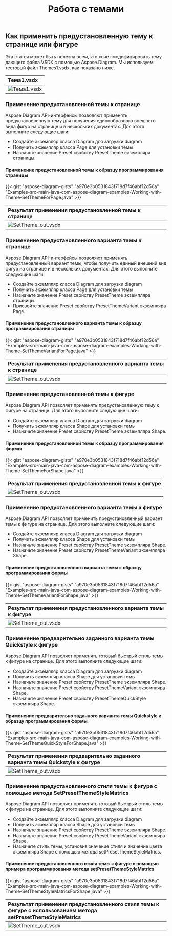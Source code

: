 ﻿---
title: Работа с темами
type: docs
weight: 265
url: /ru/java/working-with-themes/
description: В этом разделе объясняется, как применить предустановленную тему к странице или фигуре с помощью Aspose.Diagram.
---
## **Как применить предустановленную тему к странице или фигуре**
Эта статья может быть полезна всем, кто хочет модифицировать тему дающего файла VSDX с помощью Aspose.Diagram. Мы используем тестовый файл Themes1.vsdx, как показано ниже.

|**Тема1.vsdx**|
|:- |
|![Тема1.vsdx](theme1.png)|

### **Применение предустановленной темы к странице**
Aspose.Diagram API-интерфейсы позволяют применять предустановленную тему для получения единообразного внешнего вида фигур на странице и в нескольких документах. Для этого выполните следующие шаги:

- Создайте экземпляр класса Diagram для загрузки diagram
- Получить экземпляр класса Page для установки темы
- Назначьте значение Preset свойству PresetTheme экземпляра страницы.
#### **Применение предустановленной темы к образцу программирования страницы**
{{< gist "aspose-diagram-gists" "a970e3b0531843f718d7f46abf12d56a" "Examples-src-main-java-com-aspose-diagram-examples-Working-with-Theme-SetThemeForPage.java" >}}

|**Результат применения предустановленной темы к странице**|
|:- |
|![SetTheme_out.vsdx](theme2.png)|

### **Применение предустановленного варианта темы к странице**

Aspose.Diagram API-интерфейсы позволяют применять предустановленный вариант темы, чтобы получить единый внешний вид фигур на странице и в нескольких документах. Для этого выполните следующие шаги:

- Создайте экземпляр класса Diagram для загрузки diagram
- Получить экземпляр класса Page для установки темы
- Назначьте значение Preset свойству PresetTheme экземпляра страницы.
- Присвойте значение Preset свойству PresetThemeVariant экземпляра Page.

#### **Применение предустановленного варианта темы к образцу программирования страницы**

{{< gist "aspose-diagram-gists" "a970e3b0531843f718d7f46abf12d56a" "Examples-src-main-java-com-aspose-diagram-examples-Working-with-Theme-SetThemeVariantForPage.java" >}}

|**Результат применения предустановленного варианта темы к странице**|
|:- |
|![SetTheme_out.vsdx](theme3.png)|

### **Применение предустановленной темы к фигуре**

Aspose.Diagram API позволяет применять предустановленную тему к фигуре на странице. Для этого выполните следующие шаги:

- Создайте экземпляр класса Diagram для загрузки diagram
- Получить экземпляр класса Shape для установки темы
- Назначьте значение Preset свойству PresetTheme экземпляра Shape.

#### **Применение предустановленной темы к образцу программирования формы**

{{< gist "aspose-diagram-gists" "a970e3b0531843f718d7f46abf12d56a" "Examples-src-main-java-com-aspose-diagram-examples-Working-with-Theme-SetThemeForShape.java" >}}

|**Результат применения предустановленной темы к фигуре**|
|:- |
|![SetTheme_out.vsdx](theme4.png)|

### **Применение предустановленного варианта темы к фигуре**

Aspose.Diagram API позволяет применить предустановленный вариант темы к фигуре на странице. Для этого выполните следующие шаги:

- Создайте экземпляр класса Diagram для загрузки diagram
- Получить экземпляр класса Shape для установки темы
- Назначьте значение Preset свойству PresetTheme экземпляра Shape.
- Назначьте значение Preset свойству PresetThemeVariant экземпляра Shape.

#### **Применение предустановленного варианта темы к образцу программирования формы**

{{< gist "aspose-diagram-gists" "a970e3b0531843f718d7f46abf12d56a" "Examples-src-main-java-com-aspose-diagram-examples-Working-with-Theme-SetThemeVariantForShape.java" >}}

|**Результат применения предустановленного варианта темы к фигуре**|
|:- |
|![SetTheme_out.vsdx](theme5.png)|

### **Применение предварительно заданного варианта темы Quickstyle к фигуре**

Aspose.Diagram API позволяет применять готовый быстрый стиль темы к фигуре на странице. Для этого выполните следующие шаги:

- Создайте экземпляр класса Diagram для загрузки diagram
- Получить экземпляр класса Shape для установки темы
- Назначьте значение Preset свойству PresetTheme экземпляра Shape.
- Назначьте значение Preset свойству PresetThemeVariant экземпляра Shape.
- Назначьте значение Preset свойству PresetThemeQuickStyle экземпляра Shape.

#### **Применение предварительно заданного варианта темы Quickstyle к образцу программирования формы**

{{< gist "aspose-diagram-gists" "a970e3b0531843f718d7f46abf12d56a" "Examples-src-main-java-com-aspose-diagram-examples-Working-with-Theme-SetThemeQuickStyleForShape.java" >}}

|**Результат применения предварительно заданного варианта темы Quickstyle к фигуре**|
|:- |
|![SetTheme_out.vsdx](theme6.png)|

### **Применение предустановленного стиля темы к фигуре с помощью метода SetPresetThemeStyleMatrics**

Aspose.Diagram API позволяет применять готовый быстрый стиль темы к фигуре на странице. Для этого выполните следующие шаги:

- Создайте экземпляр класса Diagram для загрузки diagram
- Получить экземпляр класса Shape для установки темы
- Назначьте значение Preset свойству PresetTheme экземпляра Shape.
- Назначьте значение Preset свойству PresetThemeVariant экземпляра Shape.
- Назначьте стиль темы, установив значение стиля и значение цвета экземпляра Shape с помощью метода setPresetThemeStyleMatrics.

#### **Применение предустановленного стиля темы к фигуре с помощью примера программирования метода setPresetThemeStyleMatrics**

{{< gist "aspose-diagram-gists" "a970e3b0531843f718d7f46abf12d56a" "Examples-src-main-java-com-aspose-diagram-examples-Working-with-Theme-SetThemeStyleMatricsForShape.java" >}}

|**Результат применения предустановленного стиля темы к фигуре с использованием метода setPresetThemeStyleMatrics** |
|:----------------------------------------------------------- |
|![SetTheme_out.vsdx](theme7.png)                             |
